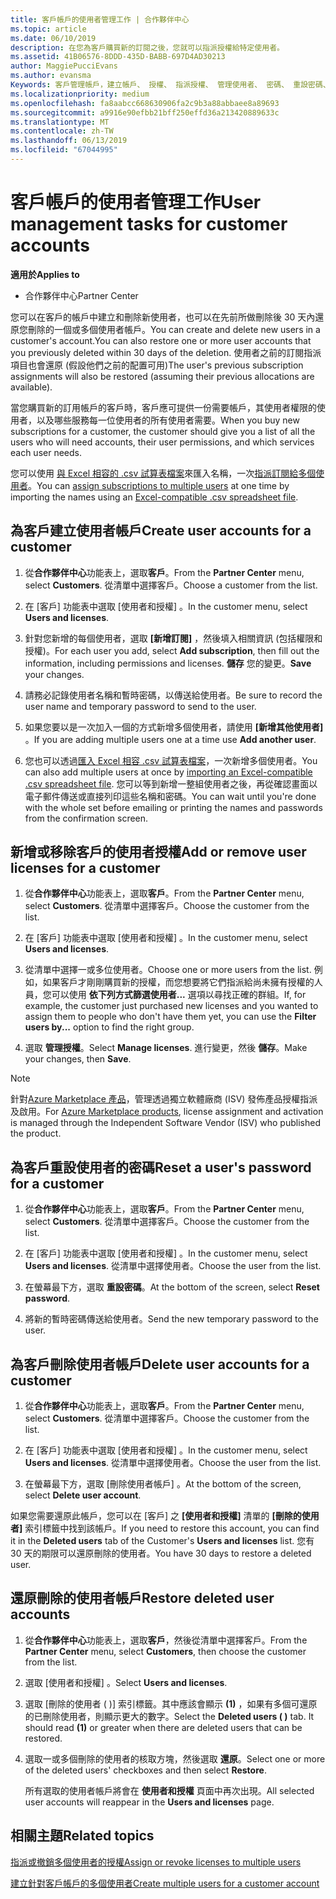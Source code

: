 ```yaml
---
title: 客戶帳戶的使用者管理工作 | 合作夥伴中心
ms.topic: article
ms.date: 06/10/2019
description: 在您為客戶購買新的訂閱之後，您就可以指派授權給特定使用者。
ms.assetid: 41B06576-8DDD-435D-BABB-697D4AD30213
author: MaggiePucciEvans
ms.author: evansma
Keywords: 客戶管理帳戶，建立帳戶、 授權、 指派授權、 管理使用者、 密碼、 重設密碼、 變更密碼
ms.localizationpriority: medium
ms.openlocfilehash: fa8aabcc668630906fa2c9b3a88abbaee8a89693
ms.sourcegitcommit: a9916e90efbb21bff250effd36a213420889633c
ms.translationtype: MT
ms.contentlocale: zh-TW
ms.lasthandoff: 06/13/2019
ms.locfileid: "67044995"
---
```

# <a name="user-management-tasks-for-customer-accounts"></a><span data-ttu-id="84eeb-104">客戶帳戶的使用者管理工作</span><span class="sxs-lookup"><span data-stu-id="84eeb-104">User management tasks for customer accounts</span></span>

<span data-ttu-id="84eeb-105">**適用於**</span><span class="sxs-lookup"><span data-stu-id="84eeb-105">**Applies to**</span></span>

-  <span data-ttu-id="84eeb-106">合作夥伴中心</span><span class="sxs-lookup"><span data-stu-id="84eeb-106">Partner Center</span></span>

<span data-ttu-id="84eeb-107">您可以在客戶的帳戶中建立和刪除新使用者，也可以在先前所做刪除後 30 天內還原您刪除的一個或多個使用者帳戶。</span><span class="sxs-lookup"><span data-stu-id="84eeb-107">You can create and delete new users in a customer's account.You can also restore one or more user accounts that you previously deleted within 30 days of the deletion.</span></span> <span data-ttu-id="84eeb-108">使用者之前的訂閱指派項目也會還原 (假設他們之前的配置可用)</span><span class="sxs-lookup"><span data-stu-id="84eeb-108">The user's previous subscription assignments will also be restored (assuming their previous allocations are available).</span></span>

<span data-ttu-id="84eeb-109">當您購買新的訂用帳戶的客戶時，客戶應可提供一份需要帳戶，其使用者權限的使用者，以及哪些服務每一位使用者的所有使用者需要。</span><span class="sxs-lookup"><span data-stu-id="84eeb-109">When you buy new subscriptions for a customer, the customer should give you a list of all the users who will need accounts, their user permissions, and which services each user needs.</span></span>  

<span data-ttu-id="84eeb-110">您可以使用 [與 Excel 相容的 .csv 試算表檔案](adding-multiple-users-to-a-customer-account.md)來匯入名稱，一次[指派訂閱給多個使用者](bulk-license-provisioning-for-multiple-users.md)。</span><span class="sxs-lookup"><span data-stu-id="84eeb-110">You can [assign subscriptions to multiple users](bulk-license-provisioning-for-multiple-users.md) at one time by importing the names using an [Excel-compatible .csv spreadsheet file](adding-multiple-users-to-a-customer-account.md).</span></span>

<a href="" id="createuseraccounts"></a>

## <a name="create-user-accounts-for-a-customer"></a><span data-ttu-id="84eeb-111">為客戶建立使用者帳戶</span><span class="sxs-lookup"><span data-stu-id="84eeb-111">Create user accounts for a customer</span></span>

1.  <span data-ttu-id="84eeb-112">從**合作夥伴中心**功能表上，選取**客戶**。</span><span class="sxs-lookup"><span data-stu-id="84eeb-112">From the **Partner Center** menu, select **Customers**.</span></span> <span data-ttu-id="84eeb-113">從清單中選擇客戶。</span><span class="sxs-lookup"><span data-stu-id="84eeb-113">Choose a customer from the list.</span></span>

2.  <span data-ttu-id="84eeb-114">在 \[客戶\] 功能表中選取 \[使用者和授權\]  。</span><span class="sxs-lookup"><span data-stu-id="84eeb-114">In the customer menu, select **Users and licenses**.</span></span>

3.  <span data-ttu-id="84eeb-115">針對您新增的每個使用者，選取 **\[新增訂閱\]** ，然後填入相關資訊 (包括權限和授權)。</span><span class="sxs-lookup"><span data-stu-id="84eeb-115">For each user you add, select **Add subscription**, then fill out the information, including permissions and licenses.</span></span> <span data-ttu-id="84eeb-116">**儲存** 您的變更。</span><span class="sxs-lookup"><span data-stu-id="84eeb-116">**Save** your changes.</span></span>

4.  <span data-ttu-id="84eeb-117">請務必記錄使用者名稱和暫時密碼，以傳送給使用者。</span><span class="sxs-lookup"><span data-stu-id="84eeb-117">Be sure to record the user name and temporary password to send to the user.</span></span>

5.  <span data-ttu-id="84eeb-118">如果您要以是一次加入一個的方式新增多個使用者，請使用 **\[新增其他使用者\]** 。</span><span class="sxs-lookup"><span data-stu-id="84eeb-118">If you are adding multiple users one at a time use **Add another user**.</span></span>

6. <span data-ttu-id="84eeb-119">您也可以透過[匯入 Excel 相容 .csv 試算表檔案](adding-multiple-users-to-a-customer-account.md)，一次新增多個使用者。</span><span class="sxs-lookup"><span data-stu-id="84eeb-119">You can also add multiple users at once by [importing an Excel-compatible .csv spreadsheet file](adding-multiple-users-to-a-customer-account.md).</span></span> <span data-ttu-id="84eeb-120">您可以等到新增一整組使用者之後，再從確認畫面以電子郵件傳送或直接列印這些名稱和密碼。</span><span class="sxs-lookup"><span data-stu-id="84eeb-120">You can wait until you're done with the whole set before emailing or printing the names and passwords from the confirmation screen.</span></span>

<a href="" id="userlicensing"></a>

## <a name="add-or-remove-user-licenses-for-a-customer"></a><span data-ttu-id="84eeb-121">新增或移除客戶的使用者授權</span><span class="sxs-lookup"><span data-stu-id="84eeb-121">Add or remove user licenses for a customer</span></span>

1.  <span data-ttu-id="84eeb-122">從**合作夥伴中心**功能表上，選取**客戶**。</span><span class="sxs-lookup"><span data-stu-id="84eeb-122">From the **Partner Center** menu, select **Customers**.</span></span> <span data-ttu-id="84eeb-123">從清單中選擇客戶。</span><span class="sxs-lookup"><span data-stu-id="84eeb-123">Choose the customer from the list.</span></span>

2.  <span data-ttu-id="84eeb-124">在 \[客戶\] 功能表中選取 \[使用者和授權\]  。</span><span class="sxs-lookup"><span data-stu-id="84eeb-124">In the customer menu, select **Users and licenses**.</span></span>

3.  <span data-ttu-id="84eeb-125">從清單中選擇一或多位使用者。</span><span class="sxs-lookup"><span data-stu-id="84eeb-125">Choose one or more users from the list.</span></span> <span data-ttu-id="84eeb-126">例如，如果客戶才剛剛購買新的授權，而您想要將它們指派給尚未擁有授權的人員，您可以使用 **依下列方式篩選使用者...** 選項以尋找正確的群組。</span><span class="sxs-lookup"><span data-stu-id="84eeb-126">If, for example, the customer just purchased new licenses and you wanted to assign them to people who don't have them yet, you can use the **Filter users by...** option to find the right group.</span></span>

4.  <span data-ttu-id="84eeb-127">選取 **管理授權**。</span><span class="sxs-lookup"><span data-stu-id="84eeb-127">Select **Manage licenses**.</span></span> <span data-ttu-id="84eeb-128">進行變更，然後 **儲存**。</span><span class="sxs-lookup"><span data-stu-id="84eeb-128">Make your changes, then **Save**.</span></span>

> [!NOTE]
> <span data-ttu-id="84eeb-129">針對[Azure Marketplace 產品](sell-marketplace-products.md)，管理透過獨立軟體廠商 (ISV) 發佈產品授權指派及啟用。</span><span class="sxs-lookup"><span data-stu-id="84eeb-129">For [Azure Marketplace products](sell-marketplace-products.md), license assignment and activation is managed through the Independent Software Vendor (ISV) who published the product.</span></span>

<a href="" id="resetpassword"></a>

## <a name="reset-a-users-password-for-a-customer"></a><span data-ttu-id="84eeb-130">為客戶重設使用者的密碼</span><span class="sxs-lookup"><span data-stu-id="84eeb-130">Reset a user's password for a customer</span></span>

1.  <span data-ttu-id="84eeb-131">從**合作夥伴中心**功能表上，選取**客戶**。</span><span class="sxs-lookup"><span data-stu-id="84eeb-131">From the **Partner Center** menu, select **Customers**.</span></span> <span data-ttu-id="84eeb-132">從清單中選擇客戶。</span><span class="sxs-lookup"><span data-stu-id="84eeb-132">Choose the customer from the list.</span></span>

2.  <span data-ttu-id="84eeb-133">在 \[客戶\] 功能表中選取 \[使用者和授權\]  。</span><span class="sxs-lookup"><span data-stu-id="84eeb-133">In the customer menu, select **Users and licenses**.</span></span> <span data-ttu-id="84eeb-134">從清單中選擇使用者。</span><span class="sxs-lookup"><span data-stu-id="84eeb-134">Choose the user from the list.</span></span>

3.  <span data-ttu-id="84eeb-135">在螢幕最下方，選取 **重設密碼**。</span><span class="sxs-lookup"><span data-stu-id="84eeb-135">At the bottom of the screen, select **Reset password**.</span></span> 

4.  <span data-ttu-id="84eeb-136">將新的暫時密碼傳送給使用者。</span><span class="sxs-lookup"><span data-stu-id="84eeb-136">Send the new temporary password to the user.</span></span>

<a href="" id="deleteuseraccounts"></a>

## <a name="delete-user-accounts-for-a-customer"></a><span data-ttu-id="84eeb-137">為客戶刪除使用者帳戶</span><span class="sxs-lookup"><span data-stu-id="84eeb-137">Delete user accounts for a customer</span></span>

1.  <span data-ttu-id="84eeb-138">從**合作夥伴中心**功能表上，選取**客戶**。</span><span class="sxs-lookup"><span data-stu-id="84eeb-138">From the **Partner Center** menu, select **Customers**.</span></span> <span data-ttu-id="84eeb-139">從清單中選擇客戶。</span><span class="sxs-lookup"><span data-stu-id="84eeb-139">Choose the customer from the list.</span></span>

2.  <span data-ttu-id="84eeb-140">在 \[客戶\] 功能表中選取 \[使用者和授權\]  。</span><span class="sxs-lookup"><span data-stu-id="84eeb-140">In the customer menu, select **Users and licenses**.</span></span> <span data-ttu-id="84eeb-141">從清單中選擇使用者。</span><span class="sxs-lookup"><span data-stu-id="84eeb-141">Choose the user from the list.</span></span>

3.  <span data-ttu-id="84eeb-142">在螢幕最下方，選取 \[刪除使用者帳戶\]  。</span><span class="sxs-lookup"><span data-stu-id="84eeb-142">At the bottom of the screen, select **Delete user account**.</span></span>

<span data-ttu-id="84eeb-143">如果您需要還原此帳戶，您可以在 \[客戶\] 之 **\[使用者和授權\]** 清單的 **\[刪除的使用者\]** 索引標籤中找到該帳戶。</span><span class="sxs-lookup"><span data-stu-id="84eeb-143">If you need to restore this account, you can find it in the **Deleted users** tab of the Customer's **Users and licenses** list.</span></span> <span data-ttu-id="84eeb-144">您有 30 天的期限可以還原刪除的使用者。</span><span class="sxs-lookup"><span data-stu-id="84eeb-144">You have 30 days to restore a deleted user.</span></span>

<a href="" id="restoreuseraccounts"></a>

## <a name="restore-deleted-user-accounts"></a><span data-ttu-id="84eeb-145">還原刪除的使用者帳戶</span><span class="sxs-lookup"><span data-stu-id="84eeb-145">Restore deleted user accounts</span></span>

1.  <span data-ttu-id="84eeb-146">從**合作夥伴中心**功能表上，選取**客戶**，然後從清單中選擇客戶。</span><span class="sxs-lookup"><span data-stu-id="84eeb-146">From the **Partner Center** menu, select **Customers**, then choose the customer from the list.</span></span>

2.  <span data-ttu-id="84eeb-147">選取 \[使用者和授權\]  。</span><span class="sxs-lookup"><span data-stu-id="84eeb-147">Select **Users and licenses**.</span></span>

3.  <span data-ttu-id="84eeb-148">選取 \[刪除的使用者 ( )\]  索引標籤。其中應該會顯示 **(1)** ，如果有多個可還原的已刪除使用者，則顯示更大的數字。</span><span class="sxs-lookup"><span data-stu-id="84eeb-148">Select the **Deleted users ( )** tab. It should read **(1)** or greater when there are deleted users that can be restored.</span></span>

4.  <span data-ttu-id="84eeb-149">選取一或多個刪除的使用者的核取方塊，然後選取 **還原**。</span><span class="sxs-lookup"><span data-stu-id="84eeb-149">Select one or more of the deleted users' checkboxes and then select **Restore**.</span></span>

    <span data-ttu-id="84eeb-150">所有選取的使用者帳戶將會在 **使用者和授權** 頁面中再次出現。</span><span class="sxs-lookup"><span data-stu-id="84eeb-150">All selected user accounts will reappear in the **Users and licenses** page.</span></span>

## <a name="related-topics"></a><span data-ttu-id="84eeb-151">相關主題</span><span class="sxs-lookup"><span data-stu-id="84eeb-151">Related topics</span></span>


[<span data-ttu-id="84eeb-152">指派或撤銷多個使用者的授權</span><span class="sxs-lookup"><span data-stu-id="84eeb-152">Assign or revoke licenses to multiple users</span></span>](bulk-license-provisioning-for-multiple-users.md)

[<span data-ttu-id="84eeb-153">建立針對客戶帳戶的多個使用者</span><span class="sxs-lookup"><span data-stu-id="84eeb-153">Create multiple users for a customer account</span></span>](adding-multiple-users-to-a-customer-account.md)